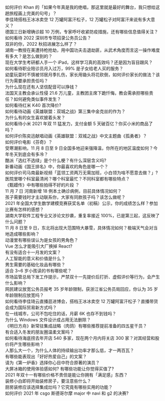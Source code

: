 如何评价 Khan 的「如果今年真是我的绝唱，那这里就是最好的舞台，我只想给这趟旅程画上完美的句号」？  
李佳琦搭档王冰冰卖空 12 万罐阿富汗松子，12 万罐松子对阿富汗来说有多大意义？  
德国三日新增确诊超 10 万例，专家呼吁收紧防疫措施，还有哪些信息值得关注？  
如何看待 2022 深圳市专项招录公务员公告？  
双非的你，2022 秋招进展怎么样了？  
湖南一教授在美遭持枪抢劫，用中国功夫击退劫匪，从武术角度而言这一操作难度有多大？是怎么做到的？  
现在大学生考研都人手一个 iPad，这样学习真的高效吗？还是因为盲目跟风？  
如何看待职业陪诊员月入过万，99% 是子女给老人买的服务？  
幼童玩耍时不慎被邻居月季扎伤，家长用锄头将花砍倒，如何评价家长的做法？该行为需要承担责任吗？  
为什么现在还有人坚信配音可以挣钱？  
法国天主教会承认性侵 21.6 万儿童，主教团主席下跪忏悔，教会需承担哪些责任？如何避免类似事件发生？  
如何看待红米 K40 首次降价?  
如何看待动画《英雄联盟：双城之战》第三集中金克丝的作为？  
为什么有的女生喜欢披着头发？  
如何看待小米 2021 年双 11 猛发力，支付金额 5 天破百亿？你买小米的商品了吗？  
如何评价陈奕迅献唱动画《英雄联盟：双城之战》中文主题曲《孤勇者》？  
如何评价电影《芬奇》？  
受寒潮影响，11 月 8 日至 9 日全国多地迎来强降温，你所在的地区温度如何？今年冬天到底会有多冷？  
酷派「选红不选绿」是个什么梗？有什么深层含义吗?  
新番动画《国王排名》中，你最喜欢的角色是哪一个？  
如何评价司马南最新视频「蓝领工资两万无需加班，小白领为啥不愿意去做？」?  
医院里哪个科室最清闲？哪个科室最忙？不同科室都有哪些特点？  
《甄嬛传》中有哪些拍得不好的片段 ？  
11 月 7 日 河南新增 18 例本土确诊病例，目前具体情况如何？  
孩子需要钱时才主动联系你，大家有同款孩子吗？该怎么做呢？  
2021 年全国大学生数学建模竞赛获奖名单（初稿）公示，你的成绩怎么样？参加比赛有怎样的感想？  
湖南大学软件工程专业又涉论文抄袭，重复率接近 100%，已是第三起，这反映了什么问题？  
11 月 8 日至 9 日，东北将出现大范围特大暴雪，具体情况如何？极端天气会对当地造成哪些影响？  
动漫里有哪些误认为是女孩的男角色？  
Vue 怎么才能吸引大厂换掉 React?  
有没有适合十一月发的文案？  
人工智能的意义和价值是什么？  
男生需要的基础化妆品有哪些？  
适合 3~6 岁小孩读的书有哪些呢？  
市场监管总局下发工作提示，严禁双十一先提价后打折、虚假评价等行为，会产生什么影响？  
网民建议放宽公务员报考 35 岁年龄限制，获浙江省公务员局回应，你认为 35 岁年龄限制应放宽吗？  
如何看待李佳琦云直播逛进博会，搭档王冰冰卖空 12 万罐阿富汗松子？直播带货会成为国际贸易新方式吗？  
在一线城市，公司不包吃住的话，月薪 6K 也存不到钱吗？  
为什么 Windows 文件设计成占用无法删除？  
《明日方舟》新常驻集成战略（肉鸽）有哪些推荐提前准备的四五星干员？  
有合适入冬发的朋友圈温柔文案吗？  
如何看待海底捞去年开店 540 多家，现在两个月内将关店 300 家？对其经营和股价将产生哪些影响？  
人那么大一个，为什么人体的持续输出功率才那么低，才一两百瓦？  
有哪些能表现出「好好热爱自己」的文案？  
请为《第一炉香》选择你心目中符合原著的演员？  
大屏冰箱的使用体验感如何? 有哪些功能让你觉得买值了?  
2021 年双十一有哪些价格不贵但是能让你拥有「满足感」东西？  
装修小白即将开始装修房子，要注意些什么？  
厨房装修应该选择集成灶吗？它究竟有哪些实用的功能？  
如何评价 2021 年 csgo 斯德哥尔摩 major 中 navi 和 g2 的决赛?  

